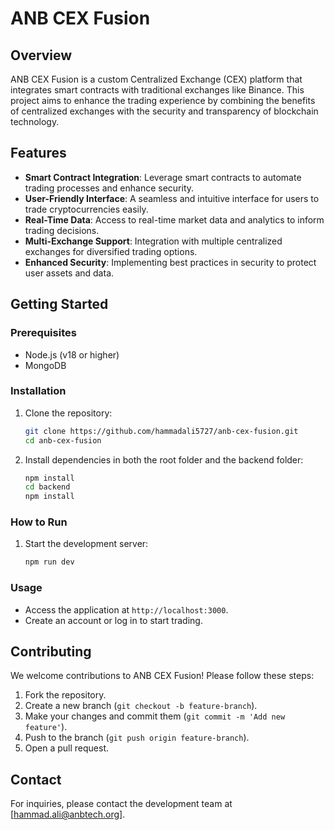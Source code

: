 # ANB CEX Fusion

## Overview
ANB CEX Fusion is a custom Centralized Exchange (CEX) platform that integrates smart contracts with traditional exchanges like Binance. This project aims to enhance the trading experience by combining the benefits of centralized exchanges with the security and transparency of blockchain technology.

## Features
- **Smart Contract Integration**: Leverage smart contracts to automate trading processes and enhance security.
- **User-Friendly Interface**: A seamless and intuitive interface for users to trade cryptocurrencies easily.
- **Real-Time Data**: Access to real-time market data and analytics to inform trading decisions.
- **Multi-Exchange Support**: Integration with multiple centralized exchanges for diversified trading options.
- **Enhanced Security**: Implementing best practices in security to protect user assets and data.

## Getting Started

### Prerequisites
- Node.js (v18 or higher)
- MongoDB

### Installation
1. Clone the repository:
   ```bash
   git clone https://github.com/hammadali5727/anb-cex-fusion.git
   cd anb-cex-fusion
   ```

2. Install dependencies in both the root folder and the backend folder:
   ```bash
   npm install
   cd backend
   npm install
   ```

### How to Run
1. Start the development server:
   ```bash
   npm run dev
   ```

### Usage
- Access the application at `http://localhost:3000`.
- Create an account or log in to start trading.

## Contributing
We welcome contributions to ANB CEX Fusion! Please follow these steps:
1. Fork the repository.
2. Create a new branch (`git checkout -b feature-branch`).
3. Make your changes and commit them (`git commit -m 'Add new feature'`).
4. Push to the branch (`git push origin feature-branch`).
5. Open a pull request.

## Contact
For inquiries, please contact the development team at [hammad.ali@anbtech.org].
